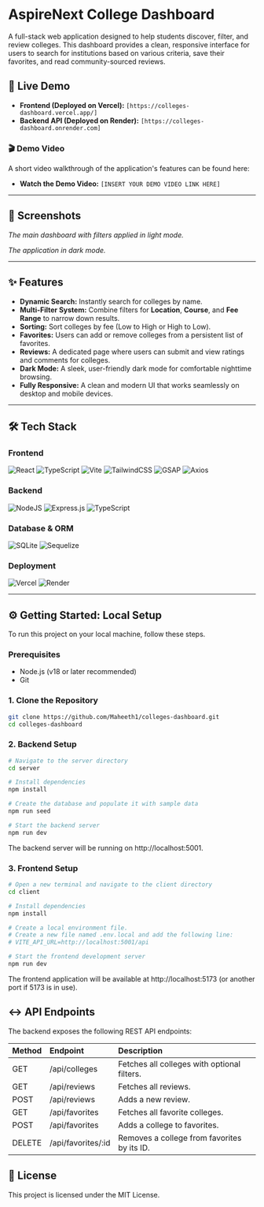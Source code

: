 # AspireNext College Dashboard

A full-stack web application designed to help students discover, filter, and review colleges. This dashboard provides a clean, responsive interface for users to search for institutions based on various criteria, save their favorites, and read community-sourced reviews.

## 🚀 Live Demo

* **Frontend (Deployed on Vercel):** `[https://colleges-dashboard.vercel.app/]`
* **Backend API (Deployed on Render):** `[https://colleges-dashboard.onrender.com]`

### 🎬 Demo Video

A short video walkthrough of the application's features can be found here:
* **Watch the Demo Video:** `[INSERT YOUR DEMO VIDEO LINK HERE]`

---
## 📸 Screenshots


*The main dashboard with filters applied in light mode.*


*The application in dark mode.*

---
## ✨ Features

* **Dynamic Search:** Instantly search for colleges by name.
* **Multi-Filter System:** Combine filters for **Location**, **Course**, and **Fee Range** to narrow down results.
* **Sorting:** Sort colleges by fee (Low to High or High to Low).
* **Favorites:** Users can add or remove colleges from a persistent list of favorites.
* **Reviews:** A dedicated page where users can submit and view ratings and comments for colleges.
* **Dark Mode:** A sleek, user-friendly dark mode for comfortable nighttime browsing.
* **Fully Responsive:** A clean and modern UI that works seamlessly on desktop and mobile devices.

---
## 🛠️ Tech Stack

### Frontend
![React](https://img.shields.io/badge/react-%2320232A.svg?style=for-the-badge&logo=react&logoColor=%2361DAFB)
![TypeScript](https://img.shields.io/badge/typescript-%23007ACC.svg?style=for-the-badge&logo=typescript&logoColor=white)
![Vite](https://img.shields.io/badge/vite-%23646CFF.svg?style=for-the-badge&logo=vite&logoColor=white)
![TailwindCSS](https://img.shields.io/badge/tailwindcss-%2338B2AC.svg?style=for-the-badge&logo=tailwind-css&logoColor=white)
![GSAP](https://img.shields.io/badge/greenSock-%2388CE02.svg?style=for-the-badge&logo=greensock&logoColor=white)
![Axios](https://img.shields.io/badge/axios-black.svg?style=for-the-badge&logo=axios&logoColor=white)

### Backend
![NodeJS](https://img.shields.io/badge/node.js-6DA55F?style=for-the-badge&logo=node.js&logoColor=white)
![Express.js](https://img.shields.io/badge/express.js-%23404d59.svg?style=for-the-badge&logo=express&logoColor=%2361DAFB)
![TypeScript](https://img.shields.io/badge/typescript-%23007ACC.svg?style=for-the-badge&logo=typescript&logoColor=white)

### Database & ORM
![SQLite](https://img.shields.io/badge/sqlite-%2307405e.svg?style=for-the-badge&logo=sqlite&logoColor=white)
![Sequelize](https://img.shields.io/badge/sequelize-323330?style=for-the-badge&logo=sequelize&logoColor=blue)

### Deployment
![Vercel](https://img.shields.io/badge/vercel-%23000000.svg?style=for-the-badge&logo=vercel&logoColor=white)
![Render](https://img.shields.io/badge/render-%46E3B7.svg?style=for-the-badge&logo=render&logoColor=white)

---
## ⚙️ Getting Started: Local Setup

To run this project on your local machine, follow these steps.

### Prerequisites
* Node.js (v18 or later recommended)
* Git

### 1. Clone the Repository
```bash
git clone https://github.com/Maheeth1/colleges-dashboard.git
cd colleges-dashboard
```
### 2. Backend Setup
```Bash
# Navigate to the server directory
cd server

# Install dependencies
npm install

# Create the database and populate it with sample data
npm run seed

# Start the backend server
npm run dev
```
The backend server will be running on http://localhost:5001.

### 3. Frontend Setup
```Bash
# Open a new terminal and navigate to the client directory
cd client

# Install dependencies
npm install

# Create a local environment file.
# Create a new file named .env.local and add the following line:
# VITE_API_URL=http://localhost:5001/api

# Start the frontend development server
npm run dev
```
The frontend application will be available at http://localhost:5173 (or another port if 5173 is in use).

## ↔️ API Endpoints
The backend exposes the following REST API endpoints:

| Method | Endpoint | Description |
| :----- | :---------------- | :-------------------------- |
| GET | /api/colleges | Fetches all colleges with optional filters. |
| GET | /api/reviews | Fetches all reviews. | 
| POST | /api/reviews | Adds a new review. |
| GET | /api/favorites | Fetches all favorite colleges. | 
| POST | /api/favorites | Adds a college to favorites. |
| DELETE | /api/favorites/:id | Removes a college from favorites by its ID. |


## 📄 License
This project is licensed under the MIT License.